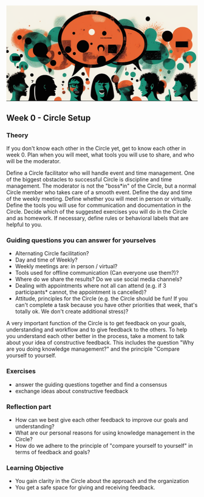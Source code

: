 ![Der Zweck von Feedback](images/woche0.png)

## Week 0 - Circle Setup

### Theory
If you don't know each other in the Circle yet, get to know each other in week 0. Plan when you will meet, what tools you will use to share, and who will be the moderator.

Define a Circle facilitator who will handle event and time management. One of the biggest obstacles to successful Circle is discipline and time management. The moderator is not the "boss*in" of the Circle, but a normal Circle member who takes care of a smooth event. Define the day and time of the weekly meeting. Define whether you will meet in person or virtually. Define the tools you will use for communication and documentation in the Circle. Decide which of the suggested exercises you will do in the Circle and as homework. If necessary, define rules or behavioral labels that are helpful to you.

### Guiding questions you can answer for yourselves
- Alternating Circle facilitation?
- Day and time of Weekly?
- Weekly meetings are: in person / virtual?
- Tools used for offline communication (Can everyone use them?)?
- Where do we share the results? Do we use social media channels?
- Dealing with appointments where not all can attend (e.g. if 3 participants* cannot, the appointment is cancelled)?
- Attitude, principles for the Circle (e.g. the Circle should be fun! If you can't complete a task because you have other priorities that week, that's totally ok. We don't create additional stress)?


A very important function of the Circle is to get feedback on your goals, understanding and workflow and to give feedback to the others. To help you understand each other better in the process, take a moment to talk about your idea of constructive feedback. This includes the question "Why are you doing knowledge management?" and the principle "Compare yourself to yourself.


### Exercises
- answer the guiding questions together and find a consensus
- exchange ideas about constructive feedback

### Reflection part
- How can we best give each other feedback to improve our goals and understanding?
- What are our personal reasons for using knowledge management in the Circle?
- How do we adhere to the principle of "compare yourself to yourself" in terms of feedback and goals?


### Learning Objective
- You gain clarity in the Circle about the approach and the organization
- You get a safe space for giving and receiving feedback.
